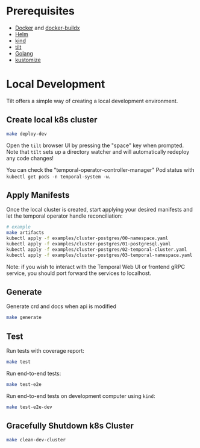 # Prerequisites

- [Docker](https://docs.docker.com/engine/install/) and [docker-buildx](https://github.com/docker/buildx)
- [Helm](https://helm.sh/)
- [kind](https://kind.sigs.k8s.io/docs/user/quick-start/#installation)
- [tilt](https://docs.tilt.dev/install.html)
- [Golang](https://go.dev/doc/install)
- [kustomize](https://kubectl.docs.kubernetes.io/installation/kustomize/)

# Local Development

Tilt offers a simple way of creating a local development environment.

## Create local k8s cluster

```bash
make deploy-dev
```

Open the `tilt` browser UI by pressing the "space" key when prompted. Note that `tilt` sets up a directory watcher and will automatically redeploy any code changes!

You can check the "temporal-operator-controller-manager" Pod status with `kubectl get pods -n temporal-system -w`.

## Apply Manifests

Once the local cluster is created, start applying your desired manifests and let the temporal operator handle reconciliation:

```bash
# example
make artifacts
kubectl apply -f examples/cluster-postgres/00-namespace.yaml
kubectl apply -f examples/cluster-postgres/01-postgresql.yaml
kubectl apply -f examples/cluster-postgres/02-temporal-cluster.yaml
kubectl apply -f examples/cluster-postgres/03-temporal-namespace.yaml
```

Note: if you wish to interact with the Temporal Web UI or frontend gRPC service, you should port forward the services to localhost.

## Generate

Generate crd and docs when api is modified

```bash
make generate
```

## Test

Run tests with coverage report:

```bash
make test
```

Run end-to-end tests:

```bash
make test-e2e
```

Run end-to-end tests on development computer using `kind`:

```bash
make test-e2e-dev
```

## Gracefully Shutdown k8s Cluster

```bash
make clean-dev-cluster
```
